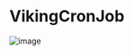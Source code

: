 # VikingCronJob

![image](https://github.com/user-attachments/assets/caf4c8b6-efc0-43d7-90bb-38f08456e791)
